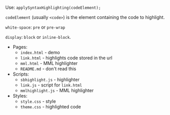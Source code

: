 Use: `applySyntaxHighlighting(codeElement);`

`codeElement` (usually `<code>`) is the element containing the code to highlight.

`white-space`: `pre` or `pre-wrap`

`display`: `block` or `inline-block`.

  * Pages:
    * `index.html` - demo
    * `link.html` - highlights code stored in the url
    * `mml.html` - MML highlighter
    * `README.md` - don't read this
  * Scripts:
    * `sbhighlight.js` - highlighter
    * `link.js` - script for `link.html`
    * `mmlhighlight.js` - MML highlighter
  * Styles:
    * `style.css` - style
    * `theme.css` - highlighted code
